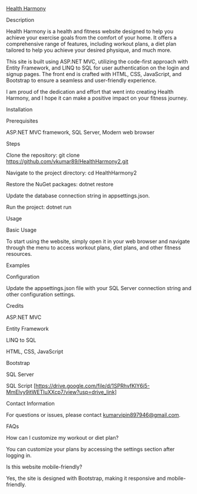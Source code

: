 
[Health Harmony](https://helgthharmoney.somee.com/)

Description

Health Harmony is a health and fitness website designed to help you achieve your exercise goals from the comfort of your home. It offers a comprehensive range of features, including workout plans, a diet plan tailored to help you achieve your desired physique, and much more.

This site is built using ASP.NET MVC, utilizing the code-first approach with Entity Framework, and LINQ to SQL for user authentication on the login and signup pages. The front end is crafted with HTML, CSS, JavaScript, and Bootstrap to ensure a seamless and user-friendly experience.

I am proud of the dedication and effort that went into creating Health Harmony, and I hope it can make a positive impact on your fitness journey.

Installation

Prerequisites

ASP.NET MVC framework, 
SQL Server, 
Modern web browser

Steps

Clone the repository: git clone https://github.com/vkumar89/HealthHarmony2.git

Navigate to the project directory: cd HealthHarmony2

Restore the NuGet packages: dotnet restore

Update the database connection string in appsettings.json.

Run the project: dotnet run


Usage

Basic Usage

To start using the website, simply open it in your web browser and navigate through the menu to access workout plans, diet plans, and other fitness resources.


Examples

Configuration

Update the appsettings.json file with your SQL Server connection string and other configuration settings.

Credits

ASP.NET MVC

Entity Framework

LINQ to SQL

HTML, CSS, JavaScript

Bootstrap

SQL Server

SQL Script [https://drive.google.com/file/d/1SPRhvfKlY6i5-MmElvy9itWETIuXXcp7/view?usp=drive_link]

Contact Information

For questions or issues, please contact kumarvipin897946@gmail.com.





FAQs

How can I customize my workout or diet plan?

You can customize your plans by accessing the settings section after logging in.

Is this website mobile-friendly?

Yes, the site is designed with Bootstrap, making it responsive and mobile-friendly.



















